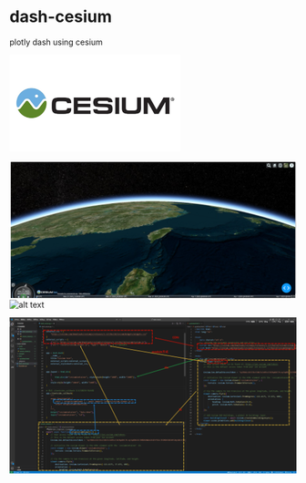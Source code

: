 # dash-cesium
plotly dash using cesium

<img src="./example/cesium.png" alt="logo" width="300">

![example|300px](./example/example-cesium.png)
![alt text](./example/OsmBuildings.png)

![alt text](./example/cesium_module2dash.png)